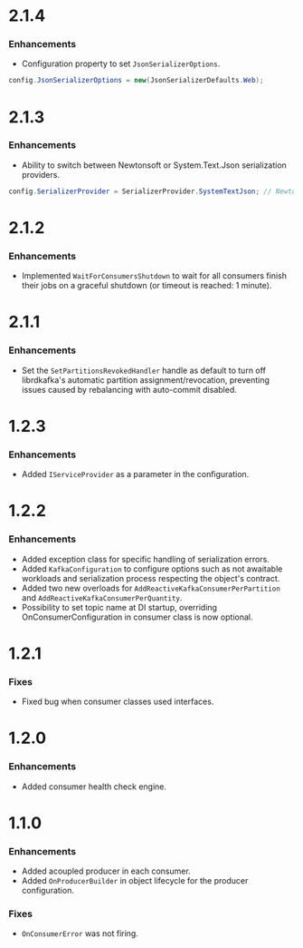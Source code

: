 # 2.1.4
### Enhancements
- Configuration property to set `JsonSerializerOptions`.
```csharp
config.JsonSerializerOptions = new(JsonSerializerDefaults.Web);
```

# 2.1.3
### Enhancements
- Ability to switch between Newtonsoft or System.Text.Json serialization providers.
```csharp
config.SerializerProvider = SerializerProvider.SystemTextJson; // Newtonsoft is the default.
```

# 2.1.2
### Enhancements
- Implemented `WaitForConsumersShutdown` to wait for all consumers finish their jobs on a graceful shutdown (or timeout is reached: 1 minute).

# 2.1.1
### Enhancements

- Set the `SetPartitionsRevokedHandler` handle as default to turn off librdkafka's automatic partition assignment/revocation, preventing issues caused by rebalancing with auto-commit disabled.

# 1.2.3
### Enhancements

- Added `IServiceProvider` as a parameter in the configuration.

# 1.2.2
### Enhancements

- Added exception class for specific handling of serialization errors.
- Added `KafkaConfiguration` to configure options such as not awaitable workloads and serialization process respecting the object's contract.
- Added two new overloads for `AddReactiveKafkaConsumerPerPartition` and `AddReactiveKafkaConsumerPerQuantity`.
- Possibility to set topic name at DI startup, overriding OnConsumerConfiguration in consumer class is now optional.

# 1.2.1
### Fixes

- Fixed bug when consumer classes used interfaces.

# 1.2.0
### Enhancements

- Added consumer health check engine.

# 1.1.0
### Enhancements

- Added acoupled producer in each consumer.
- Added `OnProducerBuilder` in object lifecycle for the producer configuration.

### Fixes

- `OnConsumerError` was not firing.
